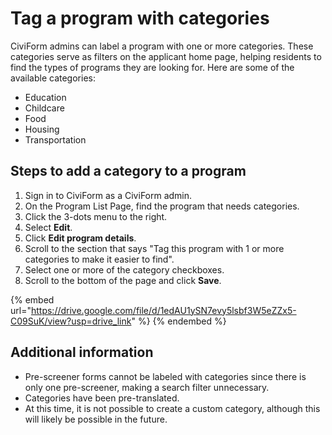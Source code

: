 # Tag a program with categories

CiviForm admins can label a program with one or more categories.  These categories serve as filters on the applicant home page, helping residents to find the types of programs they are looking for.  Here are some of the available categories:
- Education
- Childcare
- Food
- Housing
- Transportation

## Steps to add a category to a program

1. Sign in to CiviForm as a CiviForm admin.
2. On the Program List Page, find the program that needs categories.
3. Click the 3-dots menu to the right.
4. Select **Edit**.
5. Click **Edit program details**.
6. Scroll to the section that says "Tag this program with 1 or more categories to make it easier to find".
7. Select one or more of the category checkboxes.
8. Scroll to the bottom of the page and click **Save**.


{% embed url="https://drive.google.com/file/d/1edAU1ySN7evy5lsbf3W5eZZx5-C09SuK/view?usp=drive_link" %} {% endembed %}

## Additional information 
- Pre-screener forms cannot be labeled with categories since there is only one pre-screener, making a search filter unnecessary.
- Categories have been pre-translated.
- At this time, it is not possible to create a custom category, although this will likely be possible in the future.
